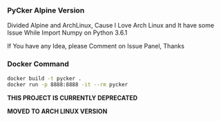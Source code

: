 ### PyCker Alpine Version

Divided Alpine and ArchLinux, Cause I Love Arch Linux and It have some Issue While Import Numpy on Python 3.6.1

If You have any Idea, please Comment on Issue Panel, Thanks

### Docker Command

```bash
docker build -t pycker .
docker run -p 8888:8888 -it --rm pycker
```

**THIS PROJECT IS CURRENTLY DEPRECATED**

**MOVED TO ARCH LINUX VERSION**
